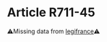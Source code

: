 # Article R711-45

⚠️Missing data from [legifrance](https://www.legifrance.gouv.fr/codes/article_lc/LEGIARTI000006269906)⚠️